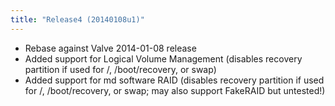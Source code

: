 ```yaml
---
title: "Release4 (20140108u1)"
---
```


- Rebase against Valve 2014-01-08 release
- Added support for Logical Volume Management (disables recovery partition if used for /, /boot/recovery, or swap)
- Added support for md software RAID (disables recovery partition if used for /, /boot/recovery, or swap; may also support FakeRAID but untested!)
